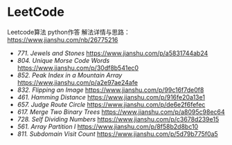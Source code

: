 # LeetCode
Leetcode算法  python作答
解法详情与思路：<https://www.jianshu.com/nb/26775216>

- *771. Jewels and Stones*     <https://www.jianshu.com/p/a5831744ab24>
- *804. Unique Morse Code Words* <https://www.jianshu.com/p/30df8b541ec0>
- *852. Peak Index in a Mountain Array* <https://www.jianshu.com/p/a2e97ae24afe>
- *832. Flipping an Image* <https://www.jianshu.com/p/99c16f7de0f8>
- *461. Hamming Distance* <https://www.jianshu.com/p/916fe20a13e1>
- *657. Judge Route Circle* <https://www.jianshu.com/p/de6e2f6fefec>
- *617. Merge Two Binary Trees* <https://www.jianshu.com/p/a8095c98ec64>
- *728. Self Dividing Numbers* <https://www.jianshu.com/p/c3678d239e15>
- *561. Array Partition I* <https://www.jianshu.com/p/8f58b2d8bc10>
- *811. Subdomain Visit Count* <https://www.jianshu.com/p/5d79b775f0a5>
